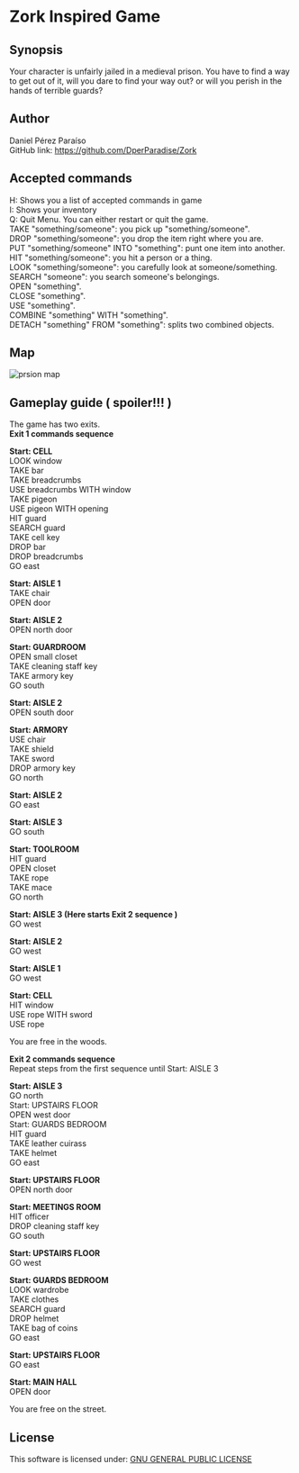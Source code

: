 # Zork Inspired Game

## Synopsis

Your character is unfairly jailed in a medieval prison. You have to find a way to get out of it, will you dare to find your way out? or will you perish in the hands of terrible guards?

## Author
Daniel Pérez Paraíso  
GitHub link: https://github.com/DperParadise/Zork   

## Accepted commands

H: Shows you a list of accepted commands in game  
I: Shows your inventory  
Q: Quit Menu. You can either restart or quit the game.  
TAKE "something/someone": you pick up "something/someone".  
DROP "something/someone": you drop the item right where you are.  
PUT "something/someone" INTO "something": punt one item into another.  
HIT "something/someone": you hit a person or a thing.  
LOOK "something/someone": you carefully look at someone/something.  
SEARCH "someone": you search someone's belongings.  
OPEN "something".   
CLOSE "something".  
USE "something".  
COMBINE "something" WITH "something".  
DETACH "something" FROM "something": splits two combined objects.  

## Map

![prsion map](https://i.imgsafe.org/8cd1dc2bde.jpg)

## Gameplay guide ( spoiler!!! )   

The game has two exits.  
**Exit 1 commands sequence**  

**Start: CELL**   
LOOK window  
TAKE bar  
TAKE breadcrumbs  
USE breadcrumbs WITH window  
TAKE pigeon  
USE pigeon WITH opening  
HIT guard  
SEARCH guard  
TAKE cell key  
DROP bar  
DROP breadcrumbs  
GO east  

**Start: AISLE 1**  
TAKE chair  
OPEN door  

**Start: AISLE 2**    
OPEN north door  

**Start: GUARDROOM**    
OPEN small closet  
TAKE cleaning staff key  
TAKE armory key   
GO south  

**Start: AISLE 2**    
OPEN south door  

**Start: ARMORY**    
USE chair  
TAKE shield   
TAKE sword   
DROP armory key   
GO north  

**Start: AISLE 2**     
GO east   

**Start: AISLE 3**       
GO south  

**Start: TOOLROOM**    
HIT guard   
OPEN closet   
TAKE rope   
TAKE mace   
GO north   

**Start: AISLE 3  (Here starts Exit 2 sequence )**     
GO west   

**Start: AISLE 2**     
GO west   

**Start: AISLE 1**     
GO west   

**Start: CELL**     
HIT window   
USE rope WITH sword   
USE rope  

You are free in the woods.   

**Exit 2 commands sequence**  
Repeat steps from the first sequence until Start: AISLE 3   

**Start: AISLE 3**   
GO north    
Start: UPSTAIRS FLOOR   
OPEN west door   
Start: GUARDS BEDROOM   
HIT guard   
TAKE leather cuirass   
TAKE helmet   
GO east   

**Start: UPSTAIRS FLOOR**    
OPEN north door   

**Start: MEETINGS ROOM**      
HIT officer   
DROP cleaning staff key   
GO south   

**Start: UPSTAIRS FLOOR**     
GO west   

**Start: GUARDS BEDROOM**     
LOOK wardrobe   
TAKE clothes   
SEARCH guard   
DROP helmet   
TAKE bag of coins   
GO east   

**Start: UPSTAIRS FLOOR**     
GO east   

**Start: MAIN HALL**     
OPEN door  

You are free on the street.

## License   

This software is licensed under: [GNU GENERAL PUBLIC LICENSE](https://www.gnu.org/licenses/gpl-3.0.txt)   
